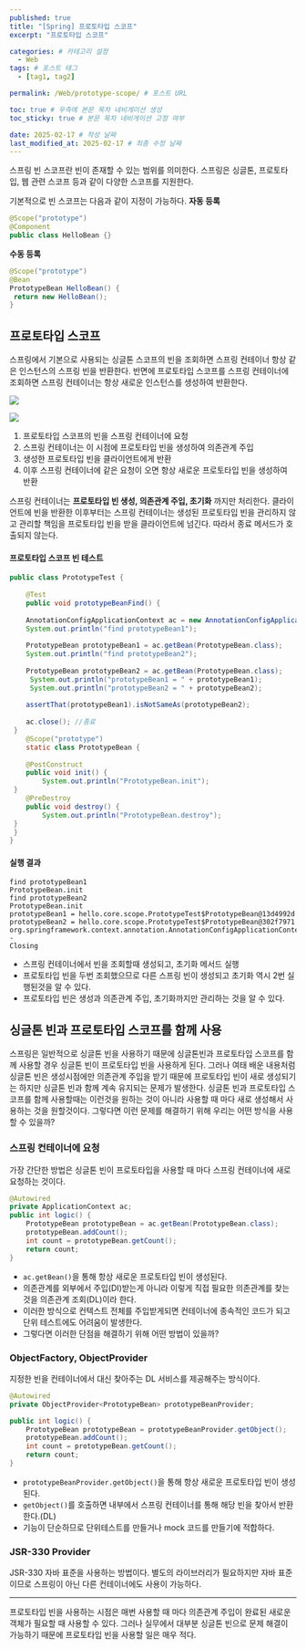 ```yaml
---
published: true
title: "[Spring] 프로토타입 스코프"
excerpt: "프로토타입 스코프"

categories: # 카테고리 설정
  - Web
tags: # 포스트 태그
  - [tag1, tag2]

permalink: /Web/prototype-scope/ # 포스트 URL

toc: true # 우측에 본문 목차 네비게이션 생성
toc_sticky: true # 본문 목차 네비게이션 고정 여부

date: 2025-02-17 # 작성 날짜
last_modified_at: 2025-02-17 # 최종 수정 날짜
---
```


스프링 빈 스코프란 빈이 존재할 수 있는 범위를 의미한다. 스프링은 싱글톤, 프로토타입, 웹 관련 스코프 등과 같이 다양한 스코프를 지원한다.

기본적으로 빈 스코프는 다음과 같이 지정이 가능하다.
**자동 등록**
```java
@Scope("prototype")
@Component
public class HelloBean {}
```
**수동 등록**
```java
@Scope("prototype")
@Bean
PrototypeBean HelloBean() {
 return new HelloBean();
}
```

## 프로토타입 스코프
스프링에서 기본으로 사용되는 싱글톤 스코프의 빈을 조회하면 스프링 컨테이너 항상 같은 인스턴스의 스프링 빈을 반환한다. 반면에 프로토타입 스코프를 스프링 컨테이너에 조회하면 스프링 컨테이너는 항상 새로운 인스턴스를 생성하여 반환한다.

![](https://velog.velcdn.com/images/gwoprk/post/229ca94b-bfe1-43d0-b608-3880f84c8a3f/image.png)

![](https://velog.velcdn.com/images/gwoprk/post/268c87b5-84e6-4640-9fb0-bca5bbfe490b/image.png)

1. 프로토타입 스코프의 빈을 스프링 컨테이너에 요청
2. 스프링 컨테이너는 이 시점에 프로토타입 빈을 생성하여 의존관계 주입
3. 생성한 프로토타입 빈을 클라이언트에게 반환
4. 이후 스프링 컨테이너에 같은 요청이 오면 항상 새로운 프로토타입 빈을 생성하여 반환

스프링 컨테이너는 **프로토타입 빈 생성, 의존관계 주입, 초기화** 까지만 처리한다. 클라이언트에 빈을 반환한 이후부터는 스프링 컨테이너는 생성된 프로토타입 빈을 관리하지 않고 관리할 책임을 프로토타입 빈을 받을 클라이언트에 넘긴다. 따라서 종료 메서드가 호출되지 않는다.

#### 프로토타입 스코프 빈 테스트
```java
public class PrototypeTest {
 
 	@Test
 	public void prototypeBeanFind() {
 
 	AnnotationConfigApplicationContext ac = new AnnotationConfigApplicationContext(PrototypeBean.class);
 	System.out.println("find prototypeBean1");
 	
    PrototypeBean prototypeBean1 = ac.getBean(PrototypeBean.class);
 	System.out.println("find prototypeBean2");
 	
    PrototypeBean prototypeBean2 = ac.getBean(PrototypeBean.class);
     System.out.println("prototypeBean1 = " + prototypeBean1);
 	 System.out.println("prototypeBean2 = " + prototypeBean2);
 
 	assertThat(prototypeBean1).isNotSameAs(prototypeBean2);
 	
    ac.close(); //종료
 }
 	@Scope("prototype")
 	static class PrototypeBean {
 
 	@PostConstruct
 	public void init() {
 		System.out.println("PrototypeBean.init");
 }
 	@PreDestroy
 	public void destroy() {
 		System.out.println("PrototypeBean.destroy");
 }
 }
}
```
#### 실행 결과
```
find prototypeBean1
PrototypeBean.init
find prototypeBean2
PrototypeBean.init
prototypeBean1 = hello.core.scope.PrototypeTest$PrototypeBean@13d4992d
prototypeBean2 = hello.core.scope.PrototypeTest$PrototypeBean@302f7971
org.springframework.context.annotation.AnnotationConfigApplicationContext -
Closing 
```
- 스프링 컨테이너에서 빈을 조회할때 생성되고, 초기화 메서드 실행
- 프로토타입 빈을 두번 조회했으므로 다른 스프링 빈이 생성되고 초기화 역시 2번 실행된것을 알 수 있다.
- 프로토타입 빈은 생성과 의존관계 주입, 초기화까지만 관리하는 것을 알 수 있다.

## 싱글톤 빈과 프로토타입 스코프를 함께 사용
스프링은 일반적으로 싱글톤 빈을 사용하기 때문에 싱글톤빈과 프로토타입 스코프를 함께 사용할 경우 싱글톤 빈이 프로토타입 빈을 사용하게 된다. 그러나 여태 배운 내용처럼 싱글톤 빈은 생성시점에만 의존관계 주입을 받기 때문에 프로토타입 빈이 새로 생성되기는 하지만 싱글톤 빈과 함께 계속 유지되는 문제가 발생한다. 싱글톤 빈과 프로토타입 스코프를 함께 사용할때는 이런것을 원하는 것이 아니라 사용할 때 마다 새로 생성해서 사용하는 것을 원할것이다. 그렇다면 이런 문제를 해결하기 위해 우리는 어떤 방식을 사용할 수 있을까?

### 스프링 컨테이너에 요청
가장 간단한 방법은 싱글톤 빈이 프로토타입을 사용할 때 마다 스프링 컨테이너에 새로 요청하는 것이다.

```java
@Autowired
private ApplicationContext ac;
public int logic() {
 	PrototypeBean prototypeBean = ac.getBean(PrototypeBean.class);
 	prototypeBean.addCount();
    int count = prototypeBean.getCount();
 	return count;
}
```
- `ac.getBean()`을 통해 항상 새로운 프로토타입 빈이 생성된다.
- 의존관계를 외부에서 주입(DI)받는게 아니라 이렇게 직접 필요한 의존관계를 찾는것을 의존관계 조회(DL)이라 한다.
- 이러한 방식으로 컨텍스트 전체를 주입받게되면 컨테이너에 종속적인 코드가 되고 단위 테스트에도 어려움이 발생한다. 
- 그렇다면 이러한 단점을 해결하기 위해 어떤 방법이 있을까?

### ObjectFactory, ObjectProvider
지정한 빈을 컨테이너에서 대신 찾아주는 DL 서비스를 제공해주는 방식이다.
```java
@Autowired
private ObjectProvider<PrototypeBean> prototypeBeanProvider;

public int logic() {
 	PrototypeBean prototypeBean = prototypeBeanProvider.getObject();
 	prototypeBean.addCount();
	int count = prototypeBean.getCount();
 	return count;
}
```
- `prototypeBeanProvider.getObject()`을 통해 항상 새로운 프로토타입 빈이 생성된다.
- `getObject()`를 호출하면 내부에서 스프링 컨테이너를 통해 해당 빈을 찾아서 반환한다.(DL)
- 기능이 단순하므로 단위테스트를 만들거나 mock 코드를 만들기에 적합하다.

### JSR-330 Provider

JSR-330 자바 표준을 사용하는 방법이다. 별도의 라이브러리가 필요하지만 자바 표준이므로 스프링이 아닌 다른 컨테이너에도 사용이 가능하다.

---
프로토타입 빈을 사용하는 시점은 매번 사용할 때 마다 의존관계 주입이 완료된 새로운 객체가 필요할 때 사용할 수 있다. 그러나 실무에서 대부분 싱글톤 빈으로 문제 해결이 가능하기 때문에 프로토타입 빈을 사용할 일은 매우 적다.